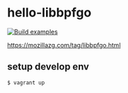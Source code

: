 # hello-libbpfgo

[![Build examples](https://github.com/mozillazg/hello-libbpfgo/actions/workflows/build.yml/badge.svg?branch=master)](https://github.com/mozillazg/hello-libbpfgo/actions/workflows/build.yml)

https://mozillazg.com/tag/libbpfgo.html


## setup develop env

```
$ vagrant up
```
